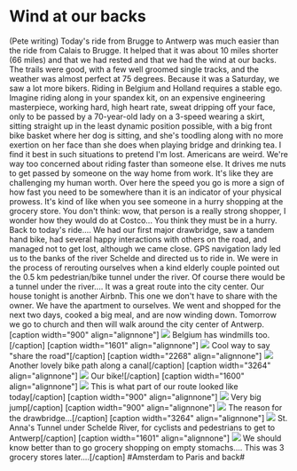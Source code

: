 # Wind at our backs
(Pete writing) Today's ride from Brugge to Antwerp was much easier than the ride from Calais to Brugge. It helped that it was about 10 miles shorter (66 miles) and that we had rested and that we had the wind at our backs. The trails were good, with a few well groomed single tracks, and the weather was almost perfect at 75 degrees. Because it was a Saturday, we saw a lot more bikers. Riding in Belgium and Holland requires a stable ego. Imagine riding along in your spandex kit, on an expensive engineering masterpiece, working hard, high heart rate, sweat dripping off your face, only to be passed by a 70-year-old lady on a 3-speed wearing a skirt, sitting straight up in the least dynamic position possible, with a big front bike basket where her dog is sitting, and she's toodling along with no more exertion on her face than she does when playing bridge and drinking tea. I find it best in such situations to pretend I'm lost.  Americans are weird. We're way too concerned about riding faster than someone else. It drives me nuts to get passed by someone on the way home from work. It's like they are challenging my human worth. Over here the speed you go is more a sign of how fast you need to be somewhere than it is an indicator of your physical prowess. It's kind of like when you see someone in a hurry shopping at the grocery store. You don't think: wow, that person is a really strong shopper, I wonder how they would do at Costco... You think they must be in a hurry. Back to today's ride.... We had our first major drawbridge, saw a tandem hand bike, had several happy interactions with others on the road, and managed not to get lost, although we came close. GPS navigation lady led us to the banks of the river Schelde and directed us to ride in. We were in the process of rerouting ourselves when a kind elderly couple pointed out the 0.5 km pedestrian/bike tunnel under the river. Of course there would be a tunnel under the river.... It was a great route into the city center. Our house tonight is another Airbnb. This one we don't have to share with the owner. We have the apartment to ourselves. We went and shopped for the next two days, cooked a big meal, and are now winding down. Tomorrow we go to church and then will walk around the city center of Antwerp. [caption width="900" align="alignnone"] 
![](data/f42d6dfa-cc28-4c58-b41a-3d45d81614ce.jpg)
Belgium has windmills too.[/caption] [caption width="1601" align="alignnone"] 
![](data/0afc40a7-26d6-4c61-a07e-1f0b1c697a0d.jpg)
Cool way to say "share the road"[/caption] [caption width="2268" align="alignnone"] 
![](data/26208555-4097-4808-8c8d-19d6017ece05.jpg)
Another lovely bike path along a canal[/caption] [caption width="3264" align="alignnone"] 
![](data/6b4abf59-9d4f-4077-ba0a-de7adb341516.jpg)
Our bike![/caption] [caption width="1600" align="alignnone"] 
![](data/a8120589-202d-45ee-b0b4-44ffe5072fa9.jpg)
This is what part of our route looked like today[/caption] [caption width="900" align="alignnone"] 
![](data/123a62bf-2275-4dd7-a296-dbdc71c00ca9.jpg)
Very big jump[/caption] [caption width="900" align="alignnone"] 
![](data/e18e4d88-f6ea-48fb-a157-da80c30735f0.jpg)
The reason for the drawbridge...[/caption] [caption width="3264" align="alignnone"] 
![](data/5be2cbf9-0bf7-4fb8-8d0b-02dfd517a2fb.jpg)
St. Anna's Tunnel under Schelde River, for cyclists and pedestrians to get to Antwerp[/caption] [caption width="1601" align="alignnone"] 
![](data/83ec6688-d168-4483-990c-eb4c45d588a1.jpg)
We should know better than to go grocery shopping on empty stomachs.... This was 3 grocery stores later....[/caption]
#Amsterdam to Paris and back#
